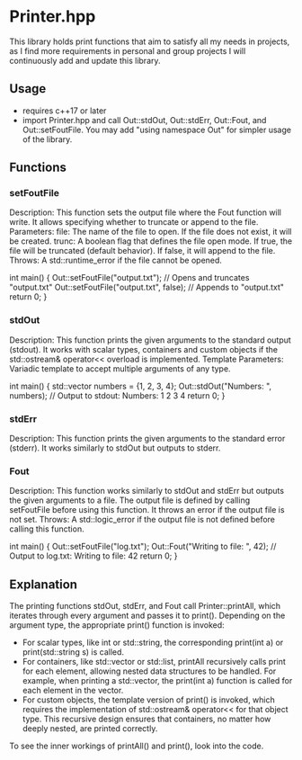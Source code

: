 # Printer.hpp

This library holds print functions that aim to satisfy all my needs in projects, as I find more requirements in personal and group projects I will continuously add and update this library.

## Usage

  - requires c++17 or later
  - import Printer.hpp and call Out::stdOut, Out::stdErr, Out::Fout, and Out::setFoutFile. You may add "using namespace Out" for simpler usage of the library.

## Functions

### setFoutFile

Description: This function sets the output file where the Fout function will write. It allows specifying whether to truncate or append to the file.
Parameters:
file: The name of the file to open. If the file does not exist, it will be created.
trunc: A boolean flag that defines the file open mode. If true, the file will be truncated (default behavior). If false, it will append to the file.
Throws: A std::runtime_error if the file cannot be opened.

int main() {
    Out::setFoutFile("output.txt");  // Opens and truncates "output.txt"
    Out::setFoutFile("output.txt", false);  // Appends to "output.txt"
    return 0;
}

### stdOut

Description: This function prints the given arguments to the standard output (stdout). It works with scalar types, containers and custom objects if the std::ostream& operator<< overload is implemented.
Template Parameters: Variadic template to accept multiple arguments of any type.

int main() {
    std::vector<int> numbers = {1, 2, 3, 4};
    Out::stdOut("Numbers: ", numbers);  // Output to stdout: Numbers: 1 2 3 4
    return 0;
}

### stdErr

Description: This function prints the given arguments to the standard error (stderr). It works similarly to stdOut but outputs to stderr.

### Fout

Description: This function works similarly to stdOut and stdErr but outputs the given arguments to a file. The output file is defined by calling setFoutFile before using this function. It throws an error if the output file is not set.
Throws: A std::logic_error if the output file is not defined before calling this function.

int main() {
    Out::setFoutFile("log.txt");
    Out::Fout("Writing to file: ", 42);  // Output to log.txt: Writing to file: 42
    return 0;
}

## Explanation

The printing functions stdOut, stdErr, and Fout call Printer::printAll, which iterates through every argument and passes it to print(). Depending on the argument type, the appropriate print() function is invoked:

- For scalar types, like int or std::string, the corresponding print(int a) or print(std::string s) is called.
- For containers, like std::vector or std::list, printAll recursively calls print for each element, allowing nested data structures to be handled. For example, when printing a std::vector<int>, the print(int a) function is called for each element in the vector.
- For custom objects, the template version of print() is invoked, which requires the implementation of std::ostream& operator<< for that object type.
This recursive design ensures that containers, no matter how deeply nested, are printed correctly.

To see the inner workings of printAll() and print(), look into the code.
